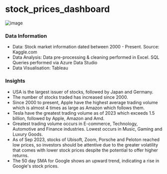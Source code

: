 # stock_prices_dashboard

![image](https://github.com/nasrin-h/stock_prices_dashboard/assets/136613366/29d4a63d-b741-4e59-b568-05482a161099)

### Data Information 
* Data: Stock market information dated between 2000 - Present. Source: Kaggle.com
* Data Analysis: Data pre-processing & cleaning performed in Excel. SQL Queries performed via Azure Data Studio
* Data Visualisation: Tableau
  
### Insights 
* USA is the largest issuer of stocks, followed by Japan and Germany. 
* The number of stocks traded has increased since 2000. 
* Since 2000 to present, Apple have the highest average trading volume which is almost 4 times as large as Amazon which follows them. 
* Tesla have the greatest trading volume as of 2023 which exceeds 1.5 billion, followed by Apple, Amazon and Amd.
* Greatest trading volume occurs in E-commerce, Technology, Automotive and Finance industries. Lowest occurs in Music, Gaming and Luxury Goods. 
* As of Sep 2023, stocks of Ubisoft, Zoom, Porsche and Peloton reached low prices, so investors should be attentive due to the greater volatility that comes with lower stock prices despite the potential to offer higher returns.
* The 50 day SMA for Google shows an upward trend, indicating a rise in Google's stock prices.

